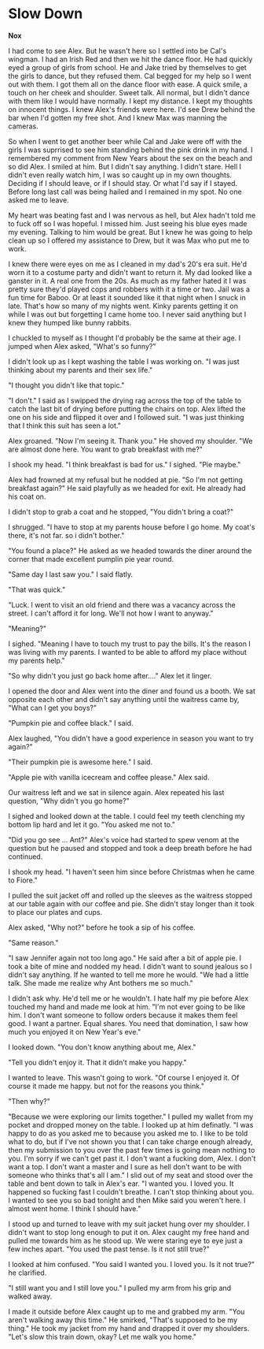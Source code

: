 # Slow Down

**Nox**

I had come to see Alex.  But he wasn't here so I settled into be Cal's wingman.  I had an Irish Red and then we hit the dance floor.  He had quickly eyed a group of girls from school.  He and Jake tried by themselves to get the girls to dance, but they refused them.  Cal begged for my help so I went out with them.  I got them all on the dance floor with ease.  A quick smile, a touch on her cheek and shoulder.  Sweet talk.  All normal, but I didn't dance with them like I would have normally.  I kept my distance.  I kept my thoughts on innocent things.  I knew Alex's friends were here.  I'd see Drew behind the bar when I'd gotten my free shot.  And I knew Max was manning the cameras.

So when I went to get another beer while Cal and Jake were off with the girls I was suprrised to see him standing behind the pink drink in my hand.  I remembered my comment from New Years about the sex on the beach and so did Alex.  I smiled at him.  But I didn't say anything.  I didn't stare. Hell I didn't even really watch him, I was so caught up in my own thoughts.  Deciding if I should leave, or if I should stay.  Or what I'd say if I stayed.  Before long last call was being hailed and I remained in my spot.  No one asked me to leave.

My heart was beating fast and I was nervous as hell, but Alex hadn't told me to fuck off so I was hopeful.  I missed him.  Just seeing his blue eyes made my evening.  Talking to him would be great.  But I knew he was going to help clean up so I offered my assistance to Drew, but it was Max who put me to work.

I knew there were eyes on me as I cleaned in my dad's 20's era suit.  He'd worn it to a costume party and didn't want to return it.  My dad looked like a ganster in it.  A real one from the 20s.  As much as my father hated it I was pretty sure they'd played cops and robbers with it a time or two.  Jail was a fun time for Baboo.  Or at least it sounded like it that night when I snuck in late.  That's how so many of my nights went.  Kinky parents getting it on while I was out but forgetting I came home too.  I never said anything but I knew they humped like bunny rabbits.

I chuckled to myself as I thought I'd probably be the same at their age.  I jumped when Alex asked, "What's so funny?"

I didn't look up as I kept washing the table I was working on.  "I was just thinking about my parents and their sex life."

"I thought you didn't like that topic."

"I don't."  I said as I swipped the drying rag across the top of the table to catch the last bit of drying before putting the chairs on top.  Alex lifted the one on his side and flipped it over and I followed suit.  "I was just thinking that I think this suit has seen a lot."

Alex groaned.  "Now I'm seeing it.  Thank you."  He shoved my shoulder.  "We are almost done here.  You want to grab breakfast with me?"

I shook my head.  "I think breakfast is bad for us."  I sighed.  "Pie maybe."

Alex had frowned at my refusal but he nodded at pie. "So I'm not getting breakfast again?"  He said playfully as we headed for exit.  He already had his coat on.

I didn't stop to grab a coat and he stopped, "You didn't bring a coat?"

I shrugged.  "I have to stop at my parents house before I go home.  My coat's there, it's not far. so i didn't bother."

"You found a place?" He asked as we headed towards the diner around the corner that made excellent pumplin pie year round.

"Same day I last saw you."  I said flatly.

"That was quick."

"Luck.  I went to visit an old friend and there was a vacancy across the street.  I can't afford it for long.  We'll not how I want to anyway."

"Meaning?"

I sighed.  "Meaning I have to touch my trust to pay the bills.  It's the reason I was living with my parents.  I wanted to be able to afford my place without my parents help."

"So why didn't you just go back home after...."  Alex let it linger.

I opened the door and Alex went into the diner and found us a booth.  We sat opposite each other and didn't say anything until the waitress came by, "What can I get you boys?"

"Pumpkin pie and coffee black."  I said.

Alex laughed, "You didn't have a good experience in season you want to try again?"

"Their pumpkin pie is awesome here."  I said.

"Apple pie with vanilla icecream and coffee please."  Alex said.

Our waitress left and we sat in silence again.  Alex repeated his last question, "Why didn't you go home?"

I sighed and looked down at the table.  I could feel my teeth clenching my bottom lip hard and let it go.  "You asked me not to."

"Did you go see ... Ant?"  Alex's voice had started to spew venom at the question but he paused and stopped and took a deep breath before he had continued.

I shook my head.  "I haven't seen him since before Christmas when he came to Fiore."

I pulled the suit jacket off and rolled up the sleeves as the waitress stopped at our table again with our coffee and pie.  She didn't stay longer than it took to place our plates and cups.

Alex asked, "Why not?" before he took a sip of his coffee.

"Same reason."

"I saw Jennifer again not too long ago."  He said after a bit of apple pie.  I took a bite of mine and nodded my head.  I didn't want to sound jealous so I didn't say anything.  If he wanted to tell me more he would.  "We had a little talk.  She made me realize why Ant bothers me so much."

I didn't ask why.  He'd tell me or he wouldn't.  I hate half my pie before Alex touched my hand and made me look at him.  "I'm not ever going to be like him.  I don't want someone to follow orders because it makes them feel good.  I want a partner.  Equal shares.  You need that domination, I saw how much you enjoyed it on New Year's eve."

I looked down.  "You don't know anything about me, Alex."

"Tell you didn't enjoy it.  That it didn't make you happy."

I wanted to leave.  This wasn't going to work.  "Of course I enjoyed it.  Of course it made me happy.  but not for the reasons you think."

"Then why?"

"Because we were exploring our limits together."  I pulled my wallet from my pocket and dropped money on the table.  I looked up at him definatly.  "I was happy to do as you asked me to because you asked me to. I like to be told what to do, but if I've not shown you that I can take charge enough already, then my submission to you over the past few times is going mean nothing to you.  I'm sorry if we can't get past it.  I don't want a fucking dom, Alex.  I don't want a top.  I don't want a master and I sure as hell don't want to be with someone who thinks that's all I am." I slid out of my seat and stood over the table and bent down to talk in Alex's ear.  "I wanted you.  I loved you.  It happened so fucking fast I couldn't breathe.  I can't stop thinking about you.  I wanted to see you so bad tonight and then Mike said you weren't here.  I almost went home.  I think I should have."

I stood up and turned to leave with my suit jacket hung over my shoulder.  I didn't want to stop long enough to put it on.  Alex caught my free hand and pulled me towards him as he stood up.  We were staring eye to eye just a few inches apart.  "You used the past tense.  Is it not still true?"

I looked at him confused.  "You said I wanted you.  I loved you.  Is it not true?"  he clarified.

"I still want you and I still love you."  I pulled my arm from his grip and walked away.

I made it outside before Alex caught up to me and grabbed my arm.  "You aren't walking away this time."  He smirked, "That's supposed to be my thing."  He took my jacket from my hand and drapped it over my shoulders.  "Let's slow this train down, okay? Let me walk you home."
